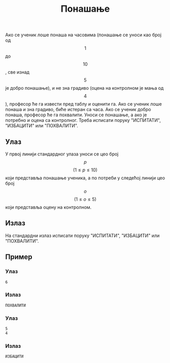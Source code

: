 ﻿---
title: Понашање
timelimit: 1.0 # u sekundama
memlimit: 64   # u MB
owner:   MalisaRadosavljevic  # vlasnik je onaj ko radi na zadatku
origin:    # može ostati prazno, koristi se kada postoji potreba navodjena izvora
tags: []   # svaki zadatak treba ra je označen tagovima prema dogovorenoj listi tagova
status: IZRADA   # jedan od: "IZRADA", "PREGLED", "KANDIDAT" ili "KOMPLETAN".
status-od:    # datum u formatu YYYY-MM-DD od kada je u navedenom statusu
solutions:
  - name: ex0
    lang: [cpp, cs]
    desc: ""
    tags: []
---


Ако се ученик лоше понаша на часовима (понашање се уноси као број од $$1$$ до $$10$$, све изнад $$5$$ је добро понашање), и не зна градиво (оцена на контролном је мања од $$4$$), професор ће га извести пред таблу и оценити га. Ако се ученик лоше понаша и зна градиво, биће истеран са часа. Ако се ученик добро понаша, професор ће га похвалити. Уноси се понашање, а ако је потребно и оцена са контролног. Треба исписати поруку "ИСПИТАТИ", "ИЗБАЦИТИ" или "ПОХВАЛИТИ".





## Улаз


У првој линији стандардног улаза уноси се цео број $$p$$ $$(1 \le p \le 10)$$ који представља понашање ученика, а по потреби у следећој линији цео број $$o$$ $$(1 \le o \le 5)$$ који представља оцену на контролном.

## Излаз

На стандардни излаз исписати поруку "ИСПИТАТИ", "ИЗБАЦИТИ" или "ПОХВАЛИТИ".

## Пример

### Улаз

~~~
6
~~~

### Излаз

~~~
ПОХВАЛИТИ
~~~
### Улаз

~~~
5
4
~~~

### Излаз
~~~
ИЗБАЦИТИ
~~~

